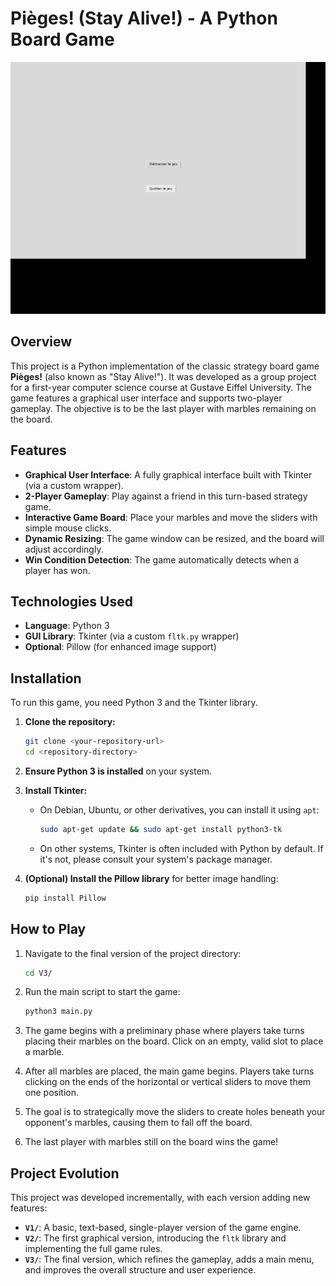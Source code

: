 # Pièges! (Stay Alive!) - A Python Board Game

![Gameplay Screenshot](gameplay.png)

## Overview

This project is a Python implementation of the classic strategy board game **Pièges!** (also known as "Stay Alive!"). It was developed as a group project for a first-year computer science course at Gustave Eiffel University. The game features a graphical user interface and supports two-player gameplay. The objective is to be the last player with marbles remaining on the board.

## Features

*   **Graphical User Interface**: A fully graphical interface built with Tkinter (via a custom wrapper).
*   **2-Player Gameplay**: Play against a friend in this turn-based strategy game.
*   **Interactive Game Board**: Place your marbles and move the sliders with simple mouse clicks.
*   **Dynamic Resizing**: The game window can be resized, and the board will adjust accordingly.
*   **Win Condition Detection**: The game automatically detects when a player has won.

## Technologies Used

*   **Language**: Python 3
*   **GUI Library**: Tkinter (via a custom `fltk.py` wrapper)
*   **Optional**: Pillow (for enhanced image support)

## Installation

To run this game, you need Python 3 and the Tkinter library.

1.  **Clone the repository:**
    ```sh
    git clone <your-repository-url>
    cd <repository-directory>
    ```

2.  **Ensure Python 3 is installed** on your system.

3.  **Install Tkinter:**
    *   On Debian, Ubuntu, or other derivatives, you can install it using `apt`:
        ```sh
        sudo apt-get update && sudo apt-get install python3-tk
        ```
    *   On other systems, Tkinter is often included with Python by default. If it's not, please consult your system's package manager.

4.  **(Optional) Install the Pillow library** for better image handling:
    ```sh
    pip install Pillow
    ```

## How to Play

1.  Navigate to the final version of the project directory:
    ```sh
    cd V3/
    ```

2.  Run the main script to start the game:
    ```sh
    python3 main.py
    ```

3.  The game begins with a preliminary phase where players take turns placing their marbles on the board. Click on an empty, valid slot to place a marble.

4.  After all marbles are placed, the main game begins. Players take turns clicking on the ends of the horizontal or vertical sliders to move them one position.

5.  The goal is to strategically move the sliders to create holes beneath your opponent's marbles, causing them to fall off the board.

6.  The last player with marbles still on the board wins the game!

## Project Evolution

This project was developed incrementally, with each version adding new features:

*   **`V1/`**: A basic, text-based, single-player version of the game engine.
*   **`V2/`**: The first graphical version, introducing the `fltk` library and implementing the full game rules.
*   **`V3/`**: The final version, which refines the gameplay, adds a main menu, and improves the overall structure and user experience.
